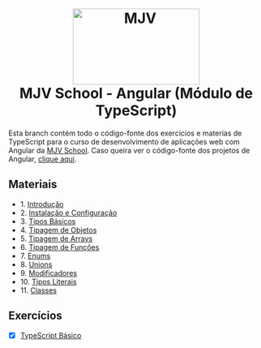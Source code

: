 <h1 align="center">
<img src="https://mir-s3-cdn-cf.behance.net/projects/404/a6056b142520019.Y3JvcCw1MDUsMzk1LDE1MSwxMTg.jpeg" alt="MJV"
  width="250" height="150" />
<br />
MJV School - Angular (Módulo de TypeScript)
</h1>

Esta branch contém todo o código-fonte dos exercícios e materias de TypeScript para o curso de desenvolvimento de aplicações web com Angular da [MJV School](https://www.mjv.com.br/). Caso queira ver o código-fonte dos projetos de Angular, [clique aqui](https://github.com/guilhermeomt/devschool-angular).

## Materiais

- 1\. [Introdução](https://github.com/alanjhonnes/devschool-typescript-videos/blob/main/src/introducao.md)
- 2\. [Instalação e Configuração](https://github.com/alanjhonnes/devschool-typescript-videos/blob/main/src/instalacao-configuracao.md)
- 3\. [Tipos Básicos](https://github.com/alanjhonnes/devschool-typescript-videos/blob/main/src/tipos-basicos.md)
- 4\. [Tipagem de Objetos](https://github.com/alanjhonnes/devschool-typescript-videos/blob/main/src/tipagem-objetos.md)
- 5\. [Tipagem de Arrays](https://github.com/alanjhonnes/devschool-typescript-videos/blob/main/src/tipagem-arrays.md)
- 6\. [Tipagem de Funções](https://github.com/alanjhonnes/devschool-typescript-videos/blob/main/src/tipagem-funcoes.md)
- 7\. [Enums](https://github.com/alanjhonnes/devschool-typescript-videos/blob/main/src/enums.md)
- 8\. [Unions](https://github.com/alanjhonnes/devschool-typescript-videos/blob/main/src/unions.md)
- 9\. [Modificadores](https://github.com/alanjhonnes/devschool-typescript-videos/blob/main/src/modificadores.md)
- 10\. [Tipos Literais](https://github.com/alanjhonnes/devschool-typescript-videos/blob/main/src/tipos-literais.md)
- 11\. [Classes](https://github.com/alanjhonnes/devschool-typescript-videos/blob/main/src/classes.md)

## Exercícios

- [x] [TypeScript Básico](./ts-basico)

